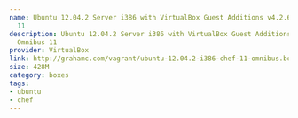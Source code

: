 ```yaml
---
name: Ubuntu 12.04.2 Server i386 with VirtualBox Guest Additions v4.2.6, Chef Omnibus
  11
description: Ubuntu 12.04.2 Server i386 with VirtualBox Guest Additions v4.2.6, Chef
  Omnibus 11
provider: VirtualBox
link: http://grahamc.com/vagrant/ubuntu-12.04.2-i386-chef-11-omnibus.box
size: 428M
category: boxes
tags:
- ubuntu
- chef
---
```

